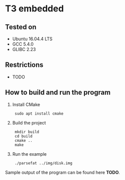 T3 embedded
===========

Tested on
-----------

* Ubuntu 16.04.4 LTS
* GCC 5.4.0
* GLIBC 2.23


Restrictions
------------


* TODO 


How to build and run the program
--------------------------------


1. Install CMake

        sudo apt install cmake
    
1. Build the project

        mkdir build
        cd build
        cmake ..
        make
    
1. Run the example

        ./parsefat ../img/disk.img
        
Sample output of the program can be found here **TODO**.
